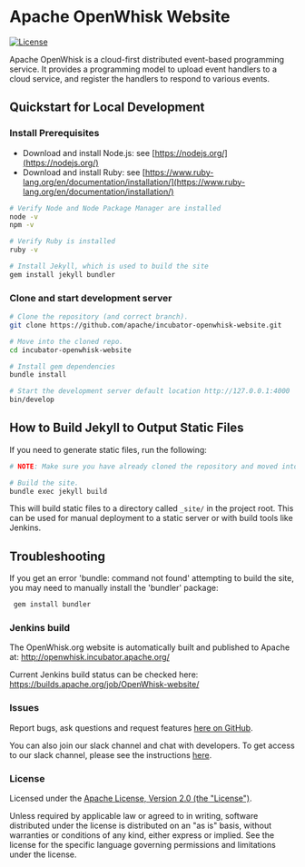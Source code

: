 <!--
#
# Licensed to the Apache Software Foundation (ASF) under one or more
# contributor license agreements.  See the NOTICE file distributed with
# this work for additional information regarding copyright ownership.
# The ASF licenses this file to You under the Apache License, Version 2.0
# (the "License"); you may not use this file except in compliance with
# the License.  You may obtain a copy of the License at
#
#     http://www.apache.org/licenses/LICENSE-2.0
#
# Unless required by applicable law or agreed to in writing, software
# distributed under the License is distributed on an "AS IS" BASIS,
# WITHOUT WARRANTIES OR CONDITIONS OF ANY KIND, either express or implied.
# See the License for the specific language governing permissions and
# limitations under the License.
#
-->

# Apache OpenWhisk Website

[![License](https://img.shields.io/badge/license-Apache--2.0-blue.svg)](http://www.apache.org/licenses/LICENSE-2.0)

Apache OpenWhisk is a cloud-first distributed event-based programming service. It provides a programming model to upload event handlers to a cloud service, and register the handlers to respond to various events.

## Quickstart for Local Development

### Install Prerequisites

* Download and install Node.js: see [https://nodejs.org/](https://nodejs.org/)
* Download and install Ruby: see [https://www.ruby-lang.org/en/documentation/installation/](https://www.ruby-lang.org/en/documentation/installation/)

``` sh
# Verify Node and Node Package Manager are installed
node -v
npm -v

# Verify Ruby is installed
ruby -v

# Install Jekyll, which is used to build the site
gem install jekyll bundler
```

### Clone and start development server

``` sh
# Clone the repository (and correct branch).
git clone https://github.com/apache/incubator-openwhisk-website.git

# Move into the cloned repo.
cd incubator-openwhisk-website

# Install gem dependencies
bundle install

# Start the development server default location http://127.0.0.1:4000
bin/develop
```

## How to Build Jekyll to Output Static Files

If you need to generate static files, run the following:

``` sh
# NOTE: Make sure you have already cloned the repository and moved into the directory.

# Build the site.
bundle exec jekyll build
```

This will build static files to a directory called `_site/` in the project root. This can be used for manual deployment to a static server or with build tools like Jenkins.

## Troubleshooting

If you get an error 'bundle: command not found' attempting to build the site, you may need to manually install the 'bundler' package:
``` sh
 gem install bundler
```

### Jenkins build

The OpenWhisk.org website is automatically built and published to Apache at:
http://openwhisk.incubator.apache.org/

Current Jenkins build status can be checked here:
https://builds.apache.org/job/OpenWhisk-website/

### Issues

Report bugs, ask questions and request features [here on GitHub](../../issues).

You can also join our slack channel and chat with developers.   To get access to our slack channel, please see the instructions [here](https://github.com/apache/incubator-openwhisk/wiki).

### License

Licensed under the [Apache License, Version 2.0 (the "License")](http://www.apache.org/licenses/LICENSE-2.0.html).

Unless required by applicable law or agreed to in writing, software distributed under the license is distributed on an "as is" basis, without warranties or conditions of any kind, either express or implied. See the license for the specific language governing permissions and limitations under the license.
